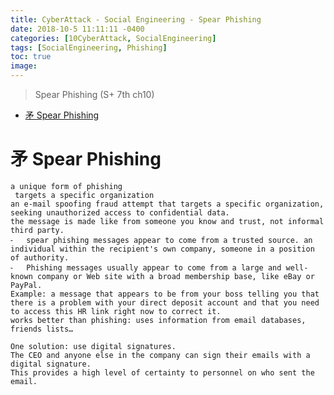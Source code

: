```yaml
---
title: CyberAttack - Social Engineering - Spear Phishing
date: 2018-10-5 11:11:11 -0400
categories: [10CyberAttack, SocialEngineering]
tags: [SocialEngineering, Phishing]
toc: true
image:
---
```


> Spear Phishing (S+ 7th ch10)

- [矛 Spear Phishing](#矛-spear-phishing)




# 矛 Spear Phishing
	a unique form of phishing
	 targets a specific organization
	an e-mail spoofing fraud attempt that targets a specific organization, seeking unauthorized access to confidential data.
	the message is made like from someone you know and trust, not informal third party.
	⁃	spear phishing messages appear to come from a trusted source. an individual within the recipient's own company, someone in a position of authority.
	⁃	Phishing messages usually appear to come from a large and well-known company or Web site with a broad membership base, like eBay or PayPal.
	Example: a message that appears to be from your boss telling you that there is a problem with your direct deposit account and that you need to access this HR link right now to correct it.
	works better than phishing: uses information from email databases, friends lists…

	One solution: use digital signatures.
	The CEO and anyone else in the company can sign their emails with a digital signature.
	This provides a high level of certainty to personnel on who sent the email.
